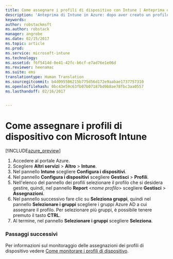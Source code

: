```yaml
---
title: Come assegnare i profili di dispositivo con Intune | Anteprima di Intune in Azure | Documentazione Microsoft
description: 'Anteprima di Intune in Azure: dopo aver creato un profilo di dispositivo con Intune, usare questo argomento per informazioni su come assegnarlo ai dispositivi.'
keywords: 
author: robstackmsft
ms.author: robstack
manager: angrobe
ms.date: 02/15/2017
ms.topic: article
ms.prod: 
ms.service: microsoft-intune
ms.technology: 
ms.assetid: f6f5414d-0e41-42fc-b6cf-e7ad76e1e06d
ms.reviewer: heenamac
ms.suite: ems
translationtype: Human Translation
ms.sourcegitcommit: b4d095506215b775d56d172e9aabae1737757310
ms.openlocfilehash: 0bc43e59c63fb07b07187bd9b8ae78fbc3aa0557
ms.lasthandoff: 02/16/2017


---
```


# <a name="how-to-assign-microsoft-intune-device-profiles"></a>Come assegnare i profili di dispositivo con Microsoft Intune

[!INCLUDE[azure_preview](../includes/azure_preview.md)]


1. Accedere al portale Azure.
2. Scegliere **Altri servizi** > **Altro** > **Intune**.
3. Nel pannello **Intune** scegliere **Configura i dispositivi**.
1. Nel pannello **Configura i dispositivi** scegliere **Gestisci** > **Profili**.
2. Nell'elenco del pannello dei profili selezionare il profilo che si desidera gestire, quindi, nel pannello **Report** <*nome profilo*>  scegliere **Gestisci** > **Assegnazioni**.
3. Nel pannello successivo fare clic su **Seleziona gruppi**, quindi nel pannello **Selezionare i gruppi** scegliere i gruppi Azure AD a cui assegnare il profilo. Per selezionare più gruppi, è possibile tenere premuto il tasto **CTRL**.
4. Al termine, nel pannello **Selezionare i gruppi** scegliere **Seleziona**.

### <a name="next-steps"></a>Passaggi successivi
Per informazioni sul monitoraggio delle assegnazioni dei profili di dispositivo vedere [Come monitorare i profili di dispositivo](how-to-monitor-device-profiles.md).


